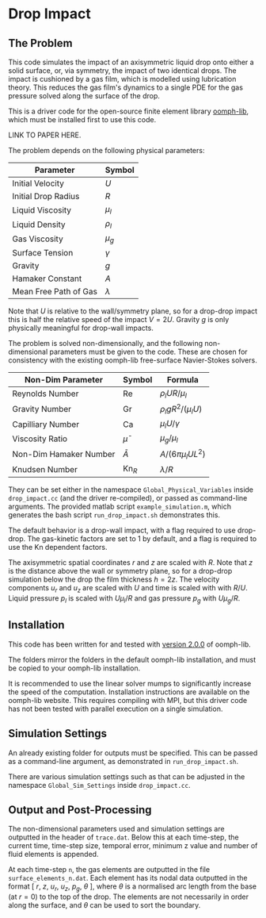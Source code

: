 # Drop Impact

## The Problem

This code simulates the impact of an axisymmetric liquid drop onto either a solid surface, or, via symmetry, the impact of two identical drops. The impact is cushioned by a gas film, which is modelled using lubrication theory. This reduces the gas film's dynamics to a single PDE for the gas pressure solved along the surface of the drop.

This is a driver code for the open-source finite element library [oomph-lib](https://oomph-lib.github.io/oomph-lib/doc/html/), which must be installed first to use this code. 

LINK TO PAPER HERE.

The problem depends on the following physical parameters:

Parameter             | Symbol
----------------------|------------
Initial Velocity      | $U$
Initial Drop Radius   | $R$
Liquid Viscosity      | $\mu_{l}$
Liquid Density        | $\rho_{l}$
Gas Viscosity         | $\mu_g$ 
Surface Tension       | $\gamma$
Gravity               | $g$
Hamaker Constant      | $A$
Mean Free Path of Gas | $\lambda$  

Note that $U$ is relative to the wall/symmetry plane, so
for a drop-drop impact this is half the relative speed of the impact $V=2U$. Gravity $g$ is only physically meaningful for drop-wall impacts.

The problem is solved non-dimensionally, and the following non-dimensional parameters must be given to the code. These are chosen for consistency with the existing oomph-lib free-surface Navier-Stokes solvers.

Non-Dim Parameter | Symbol | Formula
------------------|---------|----------
Reynolds Number |   $\mathrm{Re}$ | $\rho_l UR/\mu_l$
Gravity Number |$\mathrm{Gr}$ |$\rho_l gR^2/(\mu_l U)$
Capilliary Number |$\mathrm{Ca}$ |$\mu_lU/\gamma$
Viscosity Ratio |$\bar{\mu}$|$\mu_g/\mu_l$
Non-Dim Hamaker Number | $\bar{A}$ |$A/(6\pi\mu_lUL^2)$
Knudsen Number | $\mathrm{Kn}_R$ |$\lambda/R$

They can be set either in the namespace ``` Global_Physical_Variables ``` inside ```drop_impact.cc``` (and the driver re-compiled), or passed as command-line arguments. The provided matlab script ```example_simulation.m```, which generates the bash script ```run_drop_impact.sh``` demonstrates this.

The default behavior is a drop-wall impact, with a flag required to use drop-drop. The gas-kinetic factors are set to 1 by default, and a flag is required to use the $\mathrm{Kn}$ dependent factors.

The axisymmetric spatial coordinates $r$ and $z$ are scaled with $R$. Note that $z$ is the distance above the wall or symmetry plane, so for a drop-drop simulation below the drop the film thickness $h=2z$. The velocity components $u_r$ and $u_z$ are scaled with $U$ and time is scaled with with $R/U$. Liquid pressure $p_l$ is scaled with $U\mu_l/R$ and gas pressure $p_g$ with $U\mu_g/R$.

## Installation

 This code has been written for and tested with [version 2.0.0](https://github.com/oomph-lib/oomph-lib/releases/tag/v2.0.0) of oomph-lib.

The folders mirror the folders in the default oomph-lib installation, and must be copied to your oomph-lib installation.

It is recommended to use the linear solver mumps to significantly increase the speed of the computation. Installation instructions are available on the oomph-lib website. This requires compiling with MPI, but this driver code has not been tested with parallel execution on a single simulation.


## Simulation Settings

An already existing folder for outputs must be specified. This can be passed as a command-line argument, as demonstrated in ``` run_drop_impact.sh ```.

There are various simulation settings such as that can be adjusted in the namespace ``` Global_Sim_Settings ``` inside ```drop_impact.cc```.

## Output and Post-Processing

The non-dimensional parameters used and simulation settings are outputted in the header of ```trace.dat```. Below this at each time-step, the current time, time-step size, temporal error, minimum z value and number of fluid elements is appended.

At each time-step ```n```, the gas elements are outputted in the file ```surface_elements_n.dat```. Each element has its nodal data outputted in the format [ $r$, $z$, $u_r$, $u_z$, $p_g$, $\theta$ ], where $\theta$ is a normalised arc length from the base (at $r=0$) to the top of the drop. The elements are not necessarily in order along the surface, and $\theta$ can be used to sort the boundary.


